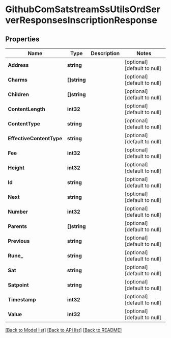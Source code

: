 # GithubComSatstreamSsUtilsOrdServerResponsesInscriptionResponse

## Properties
Name | Type | Description | Notes
------------ | ------------- | ------------- | -------------
**Address** | **string** |  | [optional] [default to null]
**Charms** | **[]string** |  | [optional] [default to null]
**Children** | **[]string** |  | [optional] [default to null]
**ContentLength** | **int32** |  | [optional] [default to null]
**ContentType** | **string** |  | [optional] [default to null]
**EffectiveContentType** | **string** |  | [optional] [default to null]
**Fee** | **int32** |  | [optional] [default to null]
**Height** | **int32** |  | [optional] [default to null]
**Id** | **string** |  | [optional] [default to null]
**Next** | **string** |  | [optional] [default to null]
**Number** | **int32** |  | [optional] [default to null]
**Parents** | **[]string** |  | [optional] [default to null]
**Previous** | **string** |  | [optional] [default to null]
**Rune_** | **string** |  | [optional] [default to null]
**Sat** | **string** |  | [optional] [default to null]
**Satpoint** | **string** |  | [optional] [default to null]
**Timestamp** | **int32** |  | [optional] [default to null]
**Value** | **int32** |  | [optional] [default to null]

[[Back to Model list]](../README.md#documentation-for-models) [[Back to API list]](../README.md#documentation-for-api-endpoints) [[Back to README]](../README.md)

